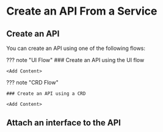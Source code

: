 # Create an API From a Service

## Create an API

You can create an API using one of the following flows:

??? note "UI Flow"
    ### Create an API using the UI flow
    
    <Add Content>


??? note "CRD Flow"

    ### Create an API using a CRD

    <Add Content>

## Attach an interface to the API

